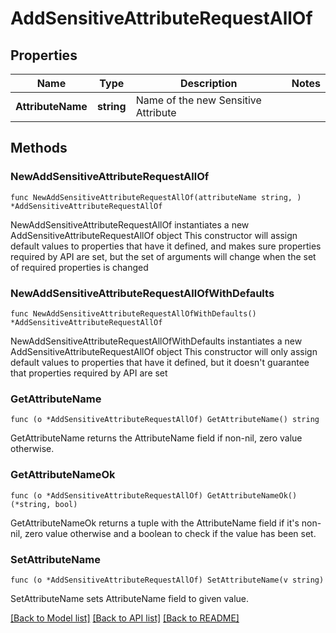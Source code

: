 # AddSensitiveAttributeRequestAllOf

## Properties

Name | Type | Description | Notes
------------ | ------------- | ------------- | -------------
**AttributeName** | **string** | Name of the new Sensitive Attribute | 

## Methods

### NewAddSensitiveAttributeRequestAllOf

`func NewAddSensitiveAttributeRequestAllOf(attributeName string, ) *AddSensitiveAttributeRequestAllOf`

NewAddSensitiveAttributeRequestAllOf instantiates a new AddSensitiveAttributeRequestAllOf object
This constructor will assign default values to properties that have it defined,
and makes sure properties required by API are set, but the set of arguments
will change when the set of required properties is changed

### NewAddSensitiveAttributeRequestAllOfWithDefaults

`func NewAddSensitiveAttributeRequestAllOfWithDefaults() *AddSensitiveAttributeRequestAllOf`

NewAddSensitiveAttributeRequestAllOfWithDefaults instantiates a new AddSensitiveAttributeRequestAllOf object
This constructor will only assign default values to properties that have it defined,
but it doesn't guarantee that properties required by API are set

### GetAttributeName

`func (o *AddSensitiveAttributeRequestAllOf) GetAttributeName() string`

GetAttributeName returns the AttributeName field if non-nil, zero value otherwise.

### GetAttributeNameOk

`func (o *AddSensitiveAttributeRequestAllOf) GetAttributeNameOk() (*string, bool)`

GetAttributeNameOk returns a tuple with the AttributeName field if it's non-nil, zero value otherwise
and a boolean to check if the value has been set.

### SetAttributeName

`func (o *AddSensitiveAttributeRequestAllOf) SetAttributeName(v string)`

SetAttributeName sets AttributeName field to given value.



[[Back to Model list]](../README.md#documentation-for-models) [[Back to API list]](../README.md#documentation-for-api-endpoints) [[Back to README]](../README.md)


